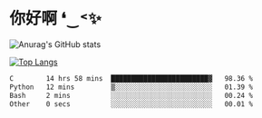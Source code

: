 # 你好啊 ❛‿˂✨

![Anurag's GitHub stats](https://github-readme-stats.vercel.app/api?username=ZombieFly&count_private=true&show_icons=true)

[![Top Langs](https://github-readme-stats.vercel.app/api/top-langs/?username=ZombieFly&layout=compact&count_private=true&hide=Ruby,makefile)](https://github.com/anuraghazra/github-readme-stats)

<!--START_SECTION:waka-->

```txt
C        14 hrs 58 mins  ████████████████████████▓   98.36 %
Python   12 mins         ▒░░░░░░░░░░░░░░░░░░░░░░░░   01.39 %
Bash     2 mins          ░░░░░░░░░░░░░░░░░░░░░░░░░   00.24 %
Other    0 secs          ░░░░░░░░░░░░░░░░░░░░░░░░░   00.01 %
```

<!--END_SECTION:waka-->
